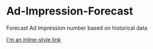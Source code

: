 # Ad-Impression-Forecast
Forecast Ad Impression number based on historical data

[I'm an inline-style link](http://htmlpreview.github.io/?https://raw.githubusercontent.com/bozhang0504/Ad-Impression-Forecast/master/Ad_Impression_Forecast.html)

